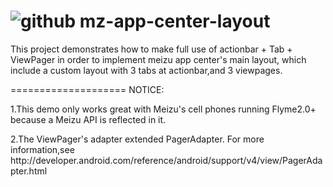 ![github](http://github.com/unicorn.png "github") 
mz-app-center-layout
====================
This project demonstrates how to make full use of actionbar + Tab + ViewPager in order to implement meizu app center's main layout, which include a custom layout with 3 tabs at actionbar,and 3 viewpages.

====================
NOTICE:
<p>1.This demo only works great with Meizu's cell phones running Flyme2.0+ because a Meizu API is reflected in it.</p>
2.The ViewPager's adapter extended PagerAdapter. For more information,see http://developer.android.com/reference/android/support/v4/view/PagerAdapter.html
